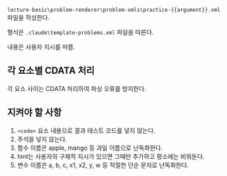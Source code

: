 `lecture-basic\problem-renderer\problem-xmls\practice-{{argument}}.xml` 파일을 작성한다.

형식은 `.claude\template-problems.xml` 파일을 따른다.

내용은 사용자 지시를 따름.

## 각 요소별 CDATA 처리
각 요소 사이는 CDATA 처리하여 파싱 오류를 방지한다.

## 지켜야 할 사항
1. `<code>` 요소 내용으로 결과 테스트 코드를 넣지 않는다.
2. 주석을 넣지 않는다.
3. 함수 이름은 apple, mango 등 과일 이름으로 난독화한다.
4. hint는 사용자의 구체적 지시가 있으면 그때만 추가하고 평소에는 비워둔다.
5. 변수 이름은 a, b, c, x1, x2, y, w 등 적절한 단순 문자로 난독화한다.